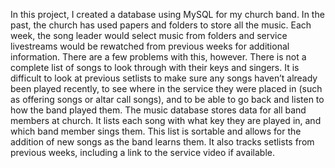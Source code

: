 In this project, I created a database using MySQL for my church band. In the past, the church has used papers and folders to store all the music. Each week, the song leader would select music from folders and service livestreams would be rewatched from previous weeks for additional information. There are a few problems with this, however. There is not a complete list of songs to look through with their keys and singers. It is difficult to look at previous setlists to make sure any songs haven’t already been played recently, to see where in the service they were placed in (such as offering songs or altar call songs), and to be able to go back and listen to how the band played them. The music database stores data for all band members at church. It lists each song with what key they are played in, and which band member sings them. This list is sortable and allows for the addition of new songs as the band learns them. It also tracks setlists from previous weeks, including a link to the service video if available.
